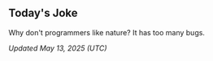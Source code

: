## Today's Joke
Why don't programmers like nature? It has too many bugs.

*Updated May 13, 2025 (UTC)*
